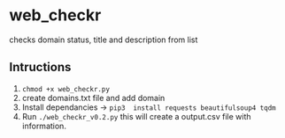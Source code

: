 # web_checkr
checks domain status, title and description from list

## Intructions
1. `chmod +x web_checkr.py`
2. create domains.txt file and add domain
4. Install dependancies -> `pip3  install requests beautifulsoup4 tqdm`
3. Run `./web_checkr_v0.2.py` this will create a output.csv file with information. 
